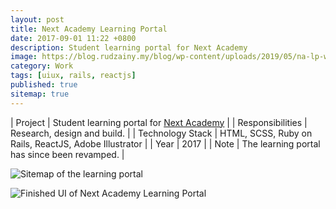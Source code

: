 ```yaml
---
layout: post
title: Next Academy Learning Portal
date: 2017-09-01 11:22 +0800
description: Student learning portal for Next Academy
image: https://blog.rudzainy.my/blog/wp-content/uploads/2019/05/na-lp-wireframe_draft.png
category: Work
tags: [uiux, rails, reactjs]
published: true
sitemap: true
---
```


| Project | Student learning portal for [Next Academy](https://www.nextacademy.com/) |
| Responsibilities | Research, design and build. |
| Technology Stack | HTML, SCSS, Ruby on Rails, ReactJS, Adobe Illustrator |
| Year | 2017 |
| Note | The learning portal has since been revamped. |

![Sitemap of the learning portal](https://blog.rudzainy.my/blog/wp-content/uploads/2019/05/na-lp-wireframe_draft.png)

![Finished UI of Next Academy Learning Portal](https://blog.rudzainy.my/blog/wp-content/uploads/2019/05/na-lp.png)
